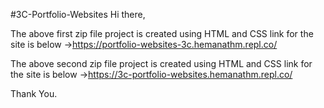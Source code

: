 #3C-Portfolio-Websites
Hi there,

The above first zip file project is created using HTML and CSS link for the site is below
->https://portfolio-websites-3c.hemanathm.repl.co/

The above second zip file project is created using HTML and CSS link for the site is below
->https://3c-portfolio-websites.hemanathm.repl.co/

Thank You.
